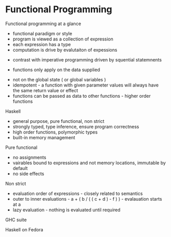 # Functional Programming

Functional programming at a glance
 * functional paradigm or style
 * program is viewed as a collection of expression
 * each expression has a type
 * computation is drive by evalutaiton of expessions
  - contrast with imperative programming driven by squential statemnents
 * functions only apply on the data supplied
  - not on the global state ( or global variables )
  - idempotent - a function with given parameter values will always have the same return value or effect
  - functions can be passed as data to other functions - higher order functions

Haskell

 - general purpose, pure functional, non strict
 - strongly typed, type inference, ensure program correctness
 - high order functions, polymorphic types
 - built-in memory management

Pure functional

 - no assignments
 - vairables bound to expressions and not memory locations, immutable by default
 - no side effects

Non strict

 - evaluation order of expressions - closely related to semantics
 - outer to inner evaluations - a + ( b / ( ( c + d ) - f ) ) - evalauation starts at a
 - lazy evaluation - nothing is evaluated until required

GHC suite

Haskell on Fedora
